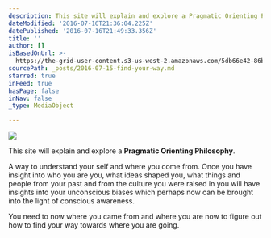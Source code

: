 ```yaml
---
description: This site will explain and explore a Pragmatic Orienting Philosophy.
dateModified: '2016-07-16T21:36:04.225Z'
datePublished: '2016-07-16T21:49:33.356Z'
title: ''
author: []
isBasedOnUrl: >-
  https://the-grid-user-content.s3-us-west-2.amazonaws.com/5db66e42-86b0-4ddf-86a6-f21dbaf92d47.jpg
sourcePath: _posts/2016-07-15-find-your-way.md
starred: true
inFeed: true
hasPage: false
inNav: false
_type: MediaObject

---
```

![](https://the-grid-user-content.s3-us-west-2.amazonaws.com/5db66e42-86b0-4ddf-86a6-f21dbaf92d47.jpg)

This site will explain and explore a **Pragmatic Orienting Philosophy**.

A way to understand your self and where you come from. Once you have insight into who you are you, what ideas shaped you, what things and people from your past and from the culture you were raised in you will have insights into your unconscious biases which perhaps now can be brought into the light of conscious awareness.

You need to now where you came from and where you are now to figure out how to find your way towards where you are going.